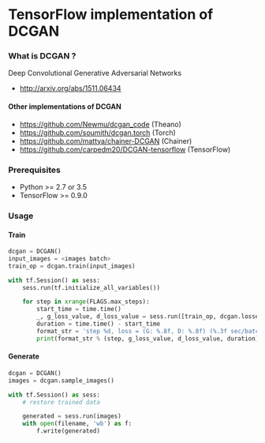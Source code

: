 # TensorFlow implementation of DCGAN


### What is DCGAN ? ###

Deep Convolutional Generative Adversarial Networks

- http://arxiv.org/abs/1511.06434


#### Other implementations of DCGAN ####

- https://github.com/Newmu/dcgan_code (Theano)
- https://github.com/soumith/dcgan.torch (Torch)
- https://github.com/mattya/chainer-DCGAN (Chainer)
- https://github.com/carpedm20/DCGAN-tensorflow (TensorFlow)


### Prerequisites ###

- Python >= 2.7 or 3.5
 - TensorFlow >= 0.9.0


### Usage ###

#### Train ####

```python
dcgan = DCGAN()
input_images = <images batch>
train_op = dcgan.train(input_images)

with tf.Session() as sess:
    sess.run(tf.initialize_all_variables())

    for step in xrange(FLAGS.max_steps):
        start_time = time.time()
        _, g_loss_value, d_loss_value = sess.run([train_op, dcgan.losses['g'], dcgan.losses['d']])
        duration = time.time() - start_time
        format_str = 'step %d, loss = (G: %.8f, D: %.8f) (%.3f sec/batch)'
        print(format_str % (step, g_loss_value, d_loss_value, duration))
```

#### Generate ####

```python
dcgan = DCGAN()
images = dcgan.sample_images()

with tf.Session() as sess:
    # restore trained data

    generated = sess.run(images)
    with open(filename, 'wb') as f:
        f.write(generated)
```
